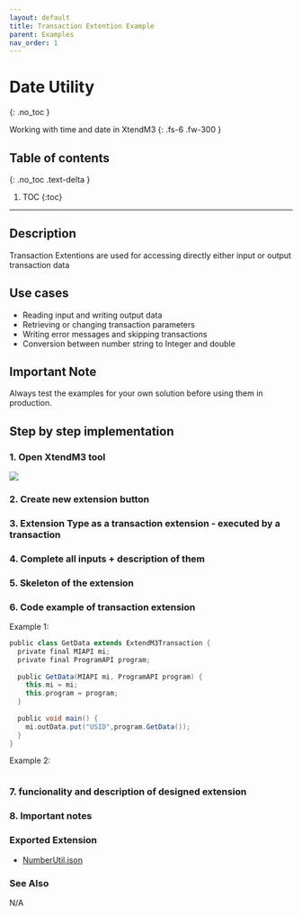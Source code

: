 ```yaml
---
layout: default
title: Transaction Extention Example
parent: Examples
nav_order: 1
---
```


# Date Utility
{: .no_toc }

Working with time and date in XtendM3
{: .fs-6 .fw-300 }

## Table of contents
{: .no_toc .text-delta }

1. TOC
{:toc}

---

## Description
Transaction Extentions are used for accessing directly either input or output  transaction data 

## Use cases
* Reading input and writing output data 
* Retrieving or changing transaction parameters
* Writing error messages and skipping transactions
* Conversion between number string to Integer and double

## Important Note
Always test the examples for your own solution before using them in production.

## Step by step implementation

### 1. Open XtendM3 tool 
<img src="./open_xtendm3.png" />

### 2. Create new extension button

### 3. Extension Type as a transaction extension - executed by a transaction
### 4. Complete all inputs + description of them
### 5. Skeleton of the extension
### 6. Code example of transaction extension

Example 1:
```groovy
public class GetData extends ExtendM3Transaction {
  private final MIAPI mi;
  private final ProgramAPI program;
  
  public GetData(MIAPI mi, ProgramAPI program) {
    this.mi = mi;
    this.program = program;
  }
  
  public void main() {
    mi.outData.put("USID",program.GetData());
  }
}
```

Example 2:
```groovy

```

### 7. funcionality and description of designed extension
### 8. Important notes

### Exported Extension
- [NumberUtil.json](https://infor-cloud.github.io/xtendm3/assets/attachments/ex001/DateUtil.json)

### See Also
N/A
